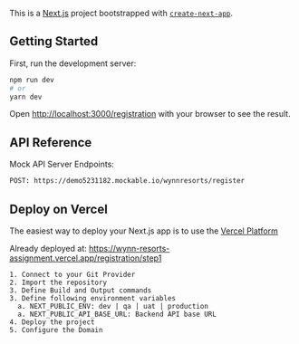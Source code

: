 This is a [Next.js](https://nextjs.org) project bootstrapped with [`create-next-app`](https://nextjs.org/docs/app/api-reference/cli/create-next-app).

## Getting Started

First, run the development server:

```bash
npm run dev
# or
yarn dev
```

Open [http://localhost:3000/registration](http://localhost:3000/registration) with your browser to see the result.

## API Reference

Mock API Server Endpoints:

```bash
POST: https://demo5231182.mockable.io/wynnresorts/register
```


## Deploy on Vercel

The easiest way to deploy your Next.js app is to use the [Vercel Platform](https://vercel.com/new?utm_medium=default-template&filter=next.js&utm_source=create-next-app&utm_campaign=create-next-app-readme)

Already deployed at: https://wynn-resorts-assignment.vercel.app/registration/step1 

```
1. Connect to your Git Provider
2. Import the repository
3. Define Build and Output commands
3. Define following environment variables
  a. NEXT_PUBLIC_ENV: dev | qa | uat | production
  a. NEXT_PUBLIC_API_BASE_URL: Backend API base URL
4. Deploy the project
5. Configure the Domain
```